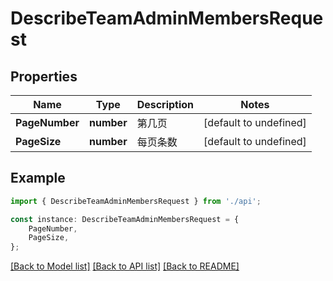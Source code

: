 # DescribeTeamAdminMembersRequest


## Properties

Name | Type | Description | Notes
------------ | ------------- | ------------- | -------------
**PageNumber** | **number** | 第几页 | [default to undefined]
**PageSize** | **number** | 每页条数 | [default to undefined]

## Example

```typescript
import { DescribeTeamAdminMembersRequest } from './api';

const instance: DescribeTeamAdminMembersRequest = {
    PageNumber,
    PageSize,
};
```

[[Back to Model list]](../README.md#documentation-for-models) [[Back to API list]](../README.md#documentation-for-api-endpoints) [[Back to README]](../README.md)
